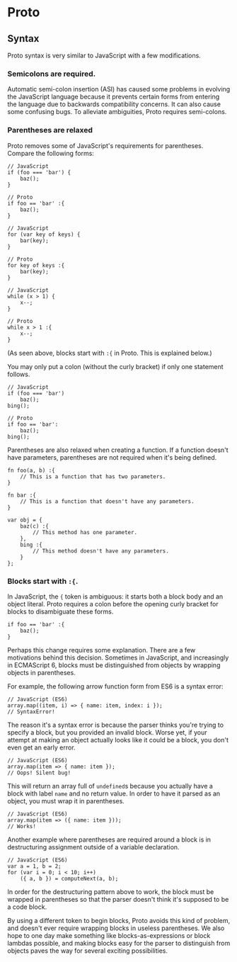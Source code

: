 # Proto

## Syntax

Proto syntax is very similar to JavaScript with a few modifications.

### Semicolons are required.

Automatic semi-colon insertion (ASI) has caused some problems in evolving the JavaScript language because it prevents certain forms from entering the language due to backwards compatibility concerns.  It can also cause some confusing bugs.  To alleviate ambiguities, Proto requires semi-colons.

### Parentheses are relaxed

Proto removes some of JavaScript's requirements for parentheses.  Compare the following forms:

	// JavaScript
	if (foo === 'bar') {
		baz();
	}

	// Proto
	if foo == 'bar' :{
		baz();
	}

	// JavaScript
	for (var key of keys) {
		bar(key);
	}

	// Proto
	for key of keys :{
		bar(key);
	}

	// JavaScript
	while (x > 1) {
		x--;
	}

	// Proto
	while x > 1 :{
		x--;
	}

(As seen above, blocks start with `:{` in Proto.  This is explained below.)

You may only put a colon (without the curly bracket) if only one statement follows.

	// JavaScript
	if (foo === 'bar')
		baz();
	bing();

	// Proto
	if foo == 'bar':
		baz();
	bing();

Parentheses are also relaxed when creating a function.  If a function doesn't have parameters, parentheses are not required when it's being defined.

	fn foo(a, b) :{
		// This is a function that has two parameters.
	}

	fn bar :{
		// This is a function that doesn't have any parameters.
	}

	var obj = {
		baz(c) :{
			// This method has one parameter.
		},
		bing :{
			// This method doesn't have any parameters.
		}
	};

### Blocks start with `:{`.

In JavaScript, the `{` token is ambiguous: it starts both a block body and an object literal.  Proto requires a colon before the opening curly bracket for blocks to disambiguate these forms.

	if foo == 'bar' :{
		baz();
	}

Perhaps this change requires some explanation.  There are a few motivations behind this decision.  Sometimes in JavaScript, and increasingly in ECMAScript 6, blocks must be distinguished from objects by wrapping objects in parentheses.

For example, the following arrow function form from ES6 is a syntax error:

	// JavaScript (ES6)
	array.map((item, i) => { name: item, index: i });
	// SyntaxError!

The reason it's a syntax error is because the parser thinks you're trying to specify a block, but you provided an invalid block.  Worse yet, if your attempt at making an object actually looks like it could be a block, you don't even get an early error.

	// JavaScript (ES6)
	array.map(item => { name: item });
	// Oops! Silent bug!

This will return an array full of `undefined`s because you actually have a block with label `name` and no return value.  In order to have it parsed as an object, you must wrap it in parentheses.

	// JavaScript (ES6)
	array.map(item => ({ name: item }));
	// Works!

Another example where parentheses are required around a block is in destructuring assignment outside of a variable declaration.

	// JavaScript (ES6)
	var a = 1, b = 2;
	for (var i = 0; i < 10; i++)
		({ a, b }) = computeNext(a, b);

In order for the destructuring pattern above to work, the block must be wrapped in parentheses so that the parser doesn't think it's supposed to be a code block.

By using a different token to begin blocks, Proto avoids this kind of problem, and doesn't ever require wrapping blocks in useless parentheses.  We also hope to one day make something like blocks-as-expressions or block lambdas possible, and making blocks easy for the parser to distinguish from objects paves the way for several exciting possibilities.
